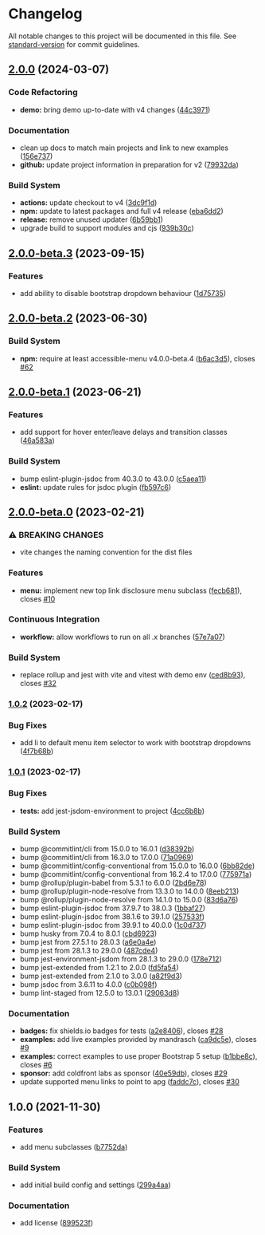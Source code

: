 # Changelog

All notable changes to this project will be documented in this file. See [standard-version](https://github.com/conventional-changelog/standard-version) for commit guidelines.

## [2.0.0](https://github.com/NickDJM/accessible-menu-bootstrap-5/compare/v2.0.0-beta.3...v2.0.0) (2024-03-07)


### Code Refactoring

* **demo:** bring demo up-to-date with v4 changes ([44c3971](https://github.com/NickDJM/accessible-menu-bootstrap-5/commit/44c39714207716f05a970198e4024058a90198d7))


### Documentation

* clean up docs to match main projects and link to new examples ([156e737](https://github.com/NickDJM/accessible-menu-bootstrap-5/commit/156e73708d8f101ced31dbaea79aaa3347eb10d2))
* **github:** update project information in preparation for v2 ([79932da](https://github.com/NickDJM/accessible-menu-bootstrap-5/commit/79932da37b73be8860bf075bf460e7e1d2d12537))


### Build System

* **actions:** update checkout to v4 ([3dc9f1d](https://github.com/NickDJM/accessible-menu-bootstrap-5/commit/3dc9f1d61832443df8114a2fbbfd2c29f2adff9b))
* **npm:** update to latest packages and full v4 release ([eba6dd2](https://github.com/NickDJM/accessible-menu-bootstrap-5/commit/eba6dd22b1db1db8c238acbed5d2c63d84a446a1))
* **release:** remove unused updater ([6b59bb1](https://github.com/NickDJM/accessible-menu-bootstrap-5/commit/6b59bb116827d60b32fe70c95518a116b2ae5ae6))
* upgrade build to support modules and cjs ([939b30c](https://github.com/NickDJM/accessible-menu-bootstrap-5/commit/939b30ce01951be9b001e4bb251bbec5cb0c7153))

## [2.0.0-beta.3](https://github.com/NickDJM/accessible-menu-bootstrap-5/compare/v2.0.0-beta.2...v2.0.0-beta.3) (2023-09-15)


### Features

* add ability to disable bootstrap dropdown behaviour ([1d75735](https://github.com/NickDJM/accessible-menu-bootstrap-5/commit/1d757354103fa7a88620090ae2267f5edea68c1f))

## [2.0.0-beta.2](https://github.com/NickDJM/accessible-menu-bootstrap-5/compare/v2.0.0-beta.1...v2.0.0-beta.2) (2023-06-30)


### Build System

* **npm:** require at least accessible-menu v4.0.0-beta.4 ([b6ac3d5](https://github.com/NickDJM/accessible-menu-bootstrap-5/commit/b6ac3d5a256fa3f815092e3f2042e2bbe64cfd67)), closes [#62](https://github.com/NickDJM/accessible-menu-bootstrap-5/issues/62)

## [2.0.0-beta.1](https://github.com/NickDJM/accessible-menu-bootstrap-5/compare/v2.0.0-beta.0...v2.0.0-beta.1) (2023-06-21)


### Features

* add support for hover enter/leave delays and transition classes ([46a583a](https://github.com/NickDJM/accessible-menu-bootstrap-5/commit/46a583a0ddcd6ecc1e29fb3a05cd6410f7f6d06f))


### Build System

* bump eslint-plugin-jsdoc from 40.3.0 to 43.0.0 ([c5aea11](https://github.com/NickDJM/accessible-menu-bootstrap-5/commit/c5aea11082e46e5699ec49ac4f6a33b2a59c102a))
* **eslint:** update rules for jsdoc plugin ([fb597c6](https://github.com/NickDJM/accessible-menu-bootstrap-5/commit/fb597c6af6cfd717d6ccd5732df434c9876e5274))

## [2.0.0-beta.0](https://github.com/NickDJM/accessible-menu-bootstrap-5/compare/v1.0.2...v2.0.0-beta.0) (2023-02-21)


### ⚠ BREAKING CHANGES

* vite changes the naming convention for the dist files

### Features

* **menu:** implement new top link disclosure menu subclass ([fecb681](https://github.com/NickDJM/accessible-menu-bootstrap-5/commit/fecb681b9a6f48ab35716e6808404cbe284433d7)), closes [#10](https://github.com/NickDJM/accessible-menu-bootstrap-5/issues/10)


### Continuous Integration

* **workflow:** allow workflows to run on all .x branches ([57e7a07](https://github.com/NickDJM/accessible-menu-bootstrap-5/commit/57e7a070d86b7770db311a3db3ba33123801e225))


### Build System

* replace rollup and jest with vite and vitest with demo env ([ced8b93](https://github.com/NickDJM/accessible-menu-bootstrap-5/commit/ced8b93d4c953fa8182577773557d0fa7d69e54d)), closes [#32](https://github.com/NickDJM/accessible-menu-bootstrap-5/issues/32)

### [1.0.2](https://github.com/NickDJM/accessible-menu-bootstrap-5/compare/v1.0.1...v1.0.2) (2023-02-17)


### Bug Fixes

* add li to default menu item selector to work with bootstrap dropdowns ([4f7b68b](https://github.com/NickDJM/accessible-menu-bootstrap-5/commit/4f7b68be55bcb493d0af331fe10f9b48ee856a95))

### [1.0.1](https://github.com/NickDJM/accessible-menu-bootstrap-5/compare/v1.0.0...v1.0.1) (2023-02-17)


### Bug Fixes

* **tests:** add jest-jsdom-environment to project ([4cc6b8b](https://github.com/NickDJM/accessible-menu-bootstrap-5/commit/4cc6b8ba3c3e9271f6eb254d1c5e1177b7d2cbd4))


### Build System

* bump @commitlint/cli from 15.0.0 to 16.0.1 ([d38392b](https://github.com/NickDJM/accessible-menu-bootstrap-5/commit/d38392b887e5fa58acf71078720bc7961e8981a1))
* bump @commitlint/cli from 16.3.0 to 17.0.0 ([71a0969](https://github.com/NickDJM/accessible-menu-bootstrap-5/commit/71a0969702ee1093c8e194add08acbdb7590dcce))
* bump @commitlint/config-conventional from 15.0.0 to 16.0.0 ([6bb82de](https://github.com/NickDJM/accessible-menu-bootstrap-5/commit/6bb82deb2db78883556dae79892bdb3607b80cad))
* bump @commitlint/config-conventional from 16.2.4 to 17.0.0 ([775971a](https://github.com/NickDJM/accessible-menu-bootstrap-5/commit/775971aa0ef2a5795c45f7b8a268cfdb4c32c4a9))
* bump @rollup/plugin-babel from 5.3.1 to 6.0.0 ([2bd6e78](https://github.com/NickDJM/accessible-menu-bootstrap-5/commit/2bd6e78a0d0c0784fb9f004e96ee824b45364819))
* bump @rollup/plugin-node-resolve from 13.3.0 to 14.0.0 ([8eeb213](https://github.com/NickDJM/accessible-menu-bootstrap-5/commit/8eeb213142d8144a37e9014b5390aae2b3d5204a))
* bump @rollup/plugin-node-resolve from 14.1.0 to 15.0.0 ([83d6a76](https://github.com/NickDJM/accessible-menu-bootstrap-5/commit/83d6a76cac58a3127bcbb951ad8fe7c252d9c426))
* bump eslint-plugin-jsdoc from 37.9.7 to 38.0.3 ([1bbaf27](https://github.com/NickDJM/accessible-menu-bootstrap-5/commit/1bbaf27111ee4569cb7a3c438fd6346dcbf6a33b))
* bump eslint-plugin-jsdoc from 38.1.6 to 39.1.0 ([257533f](https://github.com/NickDJM/accessible-menu-bootstrap-5/commit/257533fbb8453523a511784ef70f312245f8a6ee))
* bump eslint-plugin-jsdoc from 39.9.1 to 40.0.0 ([1c0d737](https://github.com/NickDJM/accessible-menu-bootstrap-5/commit/1c0d73712a6d0142558e2f1ef2cfc5de1e7871bf))
* bump husky from 7.0.4 to 8.0.1 ([cbd6923](https://github.com/NickDJM/accessible-menu-bootstrap-5/commit/cbd6923095f310e6f8ea7b9048afe8369445ac16))
* bump jest from 27.5.1 to 28.0.3 ([a6e0a4e](https://github.com/NickDJM/accessible-menu-bootstrap-5/commit/a6e0a4ef0353d394f776d7368f19d04eb67b5dbb))
* bump jest from 28.1.3 to 29.0.0 ([487cde4](https://github.com/NickDJM/accessible-menu-bootstrap-5/commit/487cde449437ab84de8e37fba2a2dcc3ff1c4ead))
* bump jest-environment-jsdom from 28.1.3 to 29.0.0 ([178e712](https://github.com/NickDJM/accessible-menu-bootstrap-5/commit/178e712af95882978f83705e666c2e3e67a24714))
* bump jest-extended from 1.2.1 to 2.0.0 ([fd5fa54](https://github.com/NickDJM/accessible-menu-bootstrap-5/commit/fd5fa5420f75754fdc11ba182351ee4cc20fe2a9))
* bump jest-extended from 2.1.0 to 3.0.0 ([a82f9d3](https://github.com/NickDJM/accessible-menu-bootstrap-5/commit/a82f9d3490ebe281506e27ef158cd5b6edaf235e))
* bump jsdoc from 3.6.11 to 4.0.0 ([c0b098f](https://github.com/NickDJM/accessible-menu-bootstrap-5/commit/c0b098f5e898425ffbfacaae3b818d6d8adbec88))
* bump lint-staged from 12.5.0 to 13.0.1 ([29063d8](https://github.com/NickDJM/accessible-menu-bootstrap-5/commit/29063d8fdbfa1fd78d1af8baadd76154cd49c3aa))


### Documentation

* **badges:** fix shields.io badges for tests ([a2e8406](https://github.com/NickDJM/accessible-menu-bootstrap-5/commit/a2e84068fb87ea1c83a3b9f5f9cf962f454a176f)), closes [#28](https://github.com/NickDJM/accessible-menu-bootstrap-5/issues/28)
* **examples:** add live examples provided by mandrasch ([ca9dc5e](https://github.com/NickDJM/accessible-menu-bootstrap-5/commit/ca9dc5ed982345deaefc8a92850ae2fdc236a526)), closes [#9](https://github.com/NickDJM/accessible-menu-bootstrap-5/issues/9)
* **examples:** correct examples to use proper Bootstrap 5 setup ([b1bbe8c](https://github.com/NickDJM/accessible-menu-bootstrap-5/commit/b1bbe8cbfbe71b6f6d8ad01c4eac4e545b1afbf7)), closes [#6](https://github.com/NickDJM/accessible-menu-bootstrap-5/issues/6)
* **sponsor:** add coldfront labs as sponsor ([40e59db](https://github.com/NickDJM/accessible-menu-bootstrap-5/commit/40e59db22c6dba3e5b7351a07166e2529b0c971c)), closes [#29](https://github.com/NickDJM/accessible-menu-bootstrap-5/issues/29)
* update supported menu links to point to apg ([faddc7c](https://github.com/NickDJM/accessible-menu-bootstrap-5/commit/faddc7c0d3e7116d5767cbe16dfe7032bfa950e1)), closes [#30](https://github.com/NickDJM/accessible-menu-bootstrap-5/issues/30)

## 1.0.0 (2021-11-30)


### Features

* add menu subclasses ([b7752da](https://github.com/NickDJM/accessible-menu-bootstrap-5/commit/b7752da2098f280ee1a82a6119a9f1f79b17c1d1))


### Build System

* add initial build config and settings ([299a4aa](https://github.com/NickDJM/accessible-menu-bootstrap-5/commit/299a4aa7e8127680e564dee9ab9613555213ab43))


### Documentation

* add license ([899523f](https://github.com/NickDJM/accessible-menu-bootstrap-5/commit/899523f81efb7fbfbdd05550c8c553ea67689a24))
